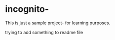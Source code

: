 # incognito-
This is just a sample project- for learning purposes.

trying to add something to readme file

